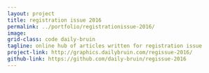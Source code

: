 ```yaml
---
layout: project
title: registration issue 2016
permalink: ../portfolio/registrationissue-2016/
image:
grid-class: code daily-bruin
tagline: online hub of articles written for registration issue
project-link: http://graphics.dailybruin.com/regissue-2016/
github-link: https://github.com/daily-bruin/regissue-2016
---
```


